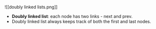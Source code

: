 
![[doubly linked lists.png]]

- **Doubly linked list**: each node has two links - next and prev.
- Doubly linked list always keeps track of both the first and last nodes. 